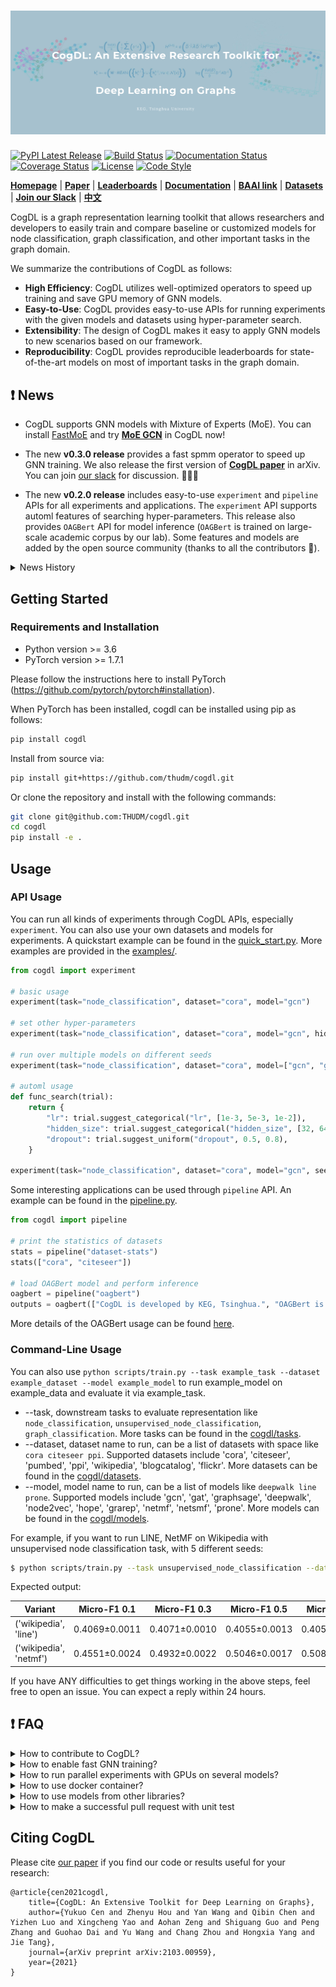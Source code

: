 ![CogDL](./docs/source/_static/cogdl-logo.png)
===

[![PyPI Latest Release](https://badge.fury.io/py/cogdl.svg)](https://pypi.org/project/cogdl/)
[![Build Status](https://travis-ci.org/THUDM/cogdl.svg?branch=master)](https://travis-ci.org/THUDM/cogdl)
[![Documentation Status](https://readthedocs.org/projects/cogdl/badge/?version=latest)](https://cogdl.readthedocs.io/en/latest/?badge=latest)
[![Coverage Status](https://coveralls.io/repos/github/THUDM/cogdl/badge.svg?branch=master)](https://coveralls.io/github/THUDM/cogdl?branch=master)
[![License](https://img.shields.io/github/license/thudm/cogdl)](https://github.com/THUDM/cogdl/blob/master/LICENSE)
[![Code Style](https://img.shields.io/badge/code%20style-black-000000.svg)](https://github.com/ambv/black)

**[Homepage](https://cogdl.ai)** | **[Paper](https://arxiv.org/abs/2103.00959)** | **[Leaderboards](./cogdl/tasks/README.md)** | **[Documentation](https://cogdl.readthedocs.io)** | **[BAAI link](http://open.baai.ac.cn/cogdl-toolkit)** |  **[Datasets](./cogdl/datasets/README.md)** | **[Join our Slack](https://join.slack.com/t/cogdl/shared_invite/zt-b9b4a49j-2aMB035qZKxvjV4vqf0hEg)** | **[中文](./README_CN.md)**

CogDL is a graph representation learning toolkit that allows researchers and developers to easily train and compare baseline or customized models for node classification, graph classification, and other important tasks in the graph domain. 

We summarize the contributions of CogDL as follows:

- **High Efficiency**: CogDL utilizes well-optimized operators to speed up training and save GPU memory of GNN models.
- **Easy-to-Use**: CogDL provides easy-to-use APIs for running experiments with the given models and datasets using hyper-parameter search.
- **Extensibility**: The design of CogDL makes it easy to apply GNN models to new scenarios based on our framework.
- **Reproducibility**: CogDL provides reproducible leaderboards for state-of-the-art models on most of important tasks in the graph domain.

## ❗ News

- CogDL supports GNN models with Mixture of Experts (MoE). You can install [FastMoE](https://github.com/laekov/fastmoe) and try **[MoE GCN](./cogdl/models/nn/moe_gcn.py)** in CogDL now!

- The new **v0.3.0 release** provides a fast spmm operator to speed up GNN training. We also release the first version of **[CogDL paper](https://arxiv.org/abs/2103.00959)** in arXiv. You can join [our slack](https://join.slack.com/t/cogdl/shared_invite/zt-b9b4a49j-2aMB035qZKxvjV4vqf0hEg) for discussion. 🎉🎉🎉

- The new **v0.2.0 release** includes easy-to-use `experiment` and `pipeline` APIs for all experiments and applications. The `experiment` API supports automl features of searching hyper-parameters. This release also provides `OAGBert` API for model inference (`OAGBert` is trained on large-scale academic corpus by our lab). Some features and models are added by the open source community (thanks to all the contributors 🎉).

<details>
<summary>
News History
</summary>
<br/>

- The new **v0.1.2 release** includes a pre-training task, many examples, OGB datasets, some knowledge graph embedding methods, and some graph neural network models. The coverage of CogDL is increased to 80%. Some new APIs, such as `Trainer` and `Sampler`, are developed and being tested. 

- The new **v0.1.1 release** includes the knowledge link prediction task, many state-of-the-art models, and `optuna` support. We also have a [Chinese WeChat post](https://mp.weixin.qq.com/s/IUh-ctQwtSXGvdTij5eDDg) about the CogDL release.

</details>

## Getting Started

### Requirements and Installation

- Python version >= 3.6
- PyTorch version >= 1.7.1

Please follow the instructions here to install PyTorch (https://github.com/pytorch/pytorch#installation).

When PyTorch has been installed, cogdl can be installed using pip as follows:

```bash
pip install cogdl
```

Install from source via:

```bash
pip install git+https://github.com/thudm/cogdl.git
```

Or clone the repository and install with the following commands:

```bash
git clone git@github.com:THUDM/cogdl.git
cd cogdl
pip install -e .
```

## Usage

### API Usage

You can run all kinds of experiments through CogDL APIs, especially `experiment`. You can also use your own datasets and models for experiments. 
A quickstart example can be found in the [quick_start.py](https://github.com/THUDM/cogdl/tree/master/examples/quick_start.py). More examples are provided in the [examples/](https://github.com/THUDM/cogdl/tree/master/examples/).

```python
from cogdl import experiment

# basic usage
experiment(task="node_classification", dataset="cora", model="gcn")

# set other hyper-parameters
experiment(task="node_classification", dataset="cora", model="gcn", hidden_size=32, max_epoch=200)

# run over multiple models on different seeds
experiment(task="node_classification", dataset="cora", model=["gcn", "gat"], seed=[1, 2])

# automl usage
def func_search(trial):
    return {
        "lr": trial.suggest_categorical("lr", [1e-3, 5e-3, 1e-2]),
        "hidden_size": trial.suggest_categorical("hidden_size", [32, 64, 128]),
        "dropout": trial.suggest_uniform("dropout", 0.5, 0.8),
    }

experiment(task="node_classification", dataset="cora", model="gcn", seed=[1, 2], func_search=func_search)
```

Some interesting applications can be used through `pipeline` API. An example can be found in the [pipeline.py](https://github.com/THUDM/cogdl/tree/master/examples/pipeline.py). 

```python
from cogdl import pipeline

# print the statistics of datasets
stats = pipeline("dataset-stats")
stats(["cora", "citeseer"])

# load OAGBert model and perform inference
oagbert = pipeline("oagbert")
outputs = oagbert(["CogDL is developed by KEG, Tsinghua.", "OAGBert is developed by KEG, Tsinghua."])
```

More details of the OAGBert usage can be found [here](./cogdl/oag/README.md).

### Command-Line Usage

You can also use `python scripts/train.py --task example_task --dataset example_dataset --model example_model` to run example_model on example_data and evaluate it via example_task.

- --task, downstream tasks to evaluate representation like `node_classification`, `unsupervised_node_classification`, `graph_classification`. More tasks can be found in the [cogdl/tasks](https://github.com/THUDM/cogdl/tree/master/cogdl/tasks).
- --dataset, dataset name to run, can be a list of datasets with space like `cora citeseer ppi`. Supported datasets include
'cora', 'citeseer', 'pumbed', 'ppi', 'wikipedia', 'blogcatalog', 'flickr'. More datasets can be found in the [cogdl/datasets](https://github.com/THUDM/cogdl/tree/master/cogdl/datasets).
- --model, model name to run, can be a list of models like `deepwalk line prone`. Supported models include
'gcn', 'gat', 'graphsage', 'deepwalk', 'node2vec', 'hope', 'grarep', 'netmf', 'netsmf', 'prone'. More models can be found in the [cogdl/models](https://github.com/THUDM/cogdl/tree/master/cogdl/models).

For example, if you want to run LINE, NetMF on Wikipedia with unsupervised node classification task, with 5 different seeds:

```bash
$ python scripts/train.py --task unsupervised_node_classification --dataset wikipedia --model line netmf --seed 0 1 2 3 4
```

Expected output:

| Variant                | Micro-F1 0.1   | Micro-F1 0.3   | Micro-F1 0.5   | Micro-F1 0.7   | Micro-F1 0.9   |
|------------------------|----------------|----------------|----------------|----------------|----------------|
| ('wikipedia', 'line')  | 0.4069±0.0011  | 0.4071±0.0010  | 0.4055±0.0013  | 0.4054±0.0020  | 0.4080±0.0042  |
| ('wikipedia', 'netmf') | 0.4551±0.0024  | 0.4932±0.0022  | 0.5046±0.0017  | 0.5084±0.0057  | 0.5125±0.0035  |

If you have ANY difficulties to get things working in the above steps, feel free to open an issue. You can expect a reply within 24 hours.


## ❗ FAQ

<details>
<summary>
How to contribute to CogDL?
</summary>
<br/>

If you have a well-performed algorithm and are willing to implement it in our toolkit to help more people, you can first [open an issue](https://github.com/THUDM/cogdl/issues) and then create a pull request, detailed information can be found [here](https://help.github.com/en/articles/creating-a-pull-request). 

Before committing your modification, please first run `pre-commit install` to setup the git hook for checking code format and style using `black` and `flake8`. Then the `pre-commit` will run automatically on `git commit`! Detailed information of `pre-commit` can be found [here](https://pre-commit.com/).
</details>

<details>
<summary>
How to enable fast GNN training?
</summary>
<br/>
CogDL provides a fast sparse matrix-matrix multiplication operator called [GE-SpMM](https://arxiv.org/abs/2007.03179) to speed up training of GNN models on the GPU. 
You can set `fast_spmm=True` in the API usage or `--fast-spmm` in the command-line usage to enable this feature.
Note that this feature is still in testing and may not work under some versions of CUDA.
</details>

<details>
<summary>
How to run parallel experiments with GPUs on several models?
</summary>
<br/>

If you want to run parallel experiments on your server with multiple GPUs on multiple models, GCN and GAT, on the Cora dataset:

```bash
$ python scripts/parallel_train.py --task node_classification --dataset cora --model gcn gat --device-id 0 1 --seed 0 1 2 3 4
```

Expected output:

| Variant         | Acc           |
| --------------- | ------------- |
| ('cora', 'gcn') | 0.8236±0.0033 |
| ('cora', 'gat') | 0.8262±0.0032 |
</details>

<details>
<summary>
How to use docker container?
</summary>
<br/>
You might also opt to use a Docker container. There is an image available in this repo that you can build with the Torch and CUDA versions available in your system. To build the docker image just run:

```
docker build --build-arg CUDA=YOUR_CUDA_VERSION --build-arg TORCH=YOUR_TORCH_VERSION --tag cogdl .
```

Where `YOUR_CUDA_VERSION` should be cuxxx representing your cuda version (or just cpu) and `YOUR_TORCH_VERSION` should be the version of PyTorch you want to use. For example, to run with CUDA 10.1 and PyTorch 1.7.1 you can run:
```
docker build --build-arg CUDA=cu101 --build-arg TORCH=1.7.1 --tag cogdl .
```

Then you can start the container by running:
```
docker run -it -v cogdl:/cogdl cogdl /bin/bash
```

And then clone your fork or this repository into the cogdl folder:
```
git clone https://github.com/THUDM/cogdl /cogdl
```
</details>

<details>
<summary>
How to use models from other libraries?
</summary>
<br/>
If you are familiar with other popular graph libraries, you can implement your own model in CogDL using modules from PyTorch Geometric (PyG), and Deep Graph Library (DGL).
For the installation of these two libraries, you can follow the instructions from PyG (https://github.com/rusty1s/pytorch_geometric/#installation), and DGL (https://docs.dgl.ai/install/index.html).
For the quick-start usage of how to use layers of PyG, you can find some examples in the [examples/pytorch_geometric](https://github.com/THUDM/cogdl/tree/master/examples/pytorch_geometric/).
</details>

<details>
<summary>
How to make a successful pull request with unit test
</summary>
<br/>
To have a successful pull request, you need to have at least (1) your model implementation and (2) a unit test.

You might be confused why your pull request was rejected because of 'Coverage decreased ...' issue even though your model is working fine locally. This is because you have not included a unit test, which essentially runs through the extra lines of code you added. The Travis CI service used by Github conducts all unit tests on the code you committed and checks how many lines of the code have been checked by the unit tests, and if a significant portion of your code has not been checked (insufficient coverage), the pull request is rejected.

So how do you do a unit test? 

* Let's say you implement a GNN model in a script `models/nn/abcgnn.py` that does the task of node classification. Then, you need to add a unit test inside the script `tests/tasks/test_node_classification.py` (or whatever relevant task your model does). 
* To add the unit test, you simply add a function *test_abcgnn_cora()* (just follow the format of the other unit tests already in the script), fill it with required arguments and the last line in the function *'assert 0 <= ret["Acc"] <= 1'* is the very basic sanity check conducted by the unit test. 
* After modifying `tests/tasks/test_node_classification.py`, commit it together with your `models/nn/abcgnn.py` and your pull request should pass.
</details>

## Citing CogDL

Please cite [our paper](https://arxiv.org/abs/2103.00959) if you find our code or results useful for your research:

```
@article{cen2021cogdl,
    title={CogDL: An Extensive Toolkit for Deep Learning on Graphs},
    author={Yukuo Cen and Zhenyu Hou and Yan Wang and Qibin Chen and Yizhen Luo and Xingcheng Yao and Aohan Zeng and Shiguang Guo and Peng Zhang and Guohao Dai and Yu Wang and Chang Zhou and Hongxia Yang and Jie Tang},
    journal={arXiv preprint arXiv:2103.00959},
    year={2021}
}
```
